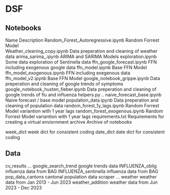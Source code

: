 # DSF

## Notebooks
Name                                    Description
Random_Forest_Autoregressive.ipynb      Random Forrest Model                 
Weather_cleaning_copy.ipynb             Data preperation and cleaning of weather data
arima_sarima_.ipynb                     ARIMA and SARIMA Models
exploration.ipynb                       Some data exploration of Sentinella data
ffn_google_forecast.ipynb               FFN including exogenous google data
ffn_model.ipynb                         Base FFN Model
ffn_model_exogenous.ipynb               FFN including exegenous data
ffn_model_v2.ipynb                      Base FFN Model
google_notebook_grippe.ipynb            Data preperation and cleaning of google trends of symptoms
google_notebook_husten_fieber.ipynb     Data preperation and cleaning of google trends of flu and influenza
helpers.py                              ..
naive_forecast_base.ipynb               Naive forecast / base model
population_data.ipynb                   Data preperation and cleaning of population data
random_forest_1y_lags.ipynb             Random Forrest Model variantion with 1 year lags
random_forest_exogenous.ipynb           Random Forrest Model variantion with 1 year lags
requirements.txt                        Requirements for creating a virtual enviornment
archive                                 Archive of notebooks

week_dict                               week dict for consistent coding
date_dict                               date dict for consistent coding

## Data
cv_results                              ...
google_search_trend                     google trends data
INFLUENZA_oblig                         influenza data from BAG
INFLUENZA_sentinella                    influenza data from BAG
pop_data_cantons                        cantonal population data
scraper                                 ...
weather                                 weather data from Jan 2013 - Jun 2023
weather_addition                        weather data from Jun 2023 - Dec 2023
